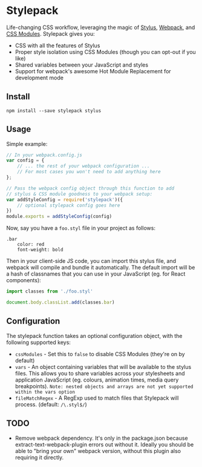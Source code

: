 # Stylepack

Life-changing CSS workflow, leveraging the magic of [Stylus](https://learnboost.github.io/stylus/),
[Webpack](http://webpack.github.io), and [CSS Modules](https://github.com/css-modules/css-modules).
Stylepack gives you:

* CSS with all the features of Stylus
* Proper style isolation using CSS Modules (though you can opt-out if you like)
* Shared variables between your JavaScript and styles
* Support for webpack's awesome Hot Module Replacement for development mode

## Install

`npm install --save stylepack stylus`


## Usage

Simple example:

```js
// In your webpack.config.js
var config = {
    // ... the rest of your webpack configuration ...
    // For most cases you won't need to add anything here
};

// Pass the webpack config object through this function to add
// stylus & CSS module goodness to your webpack setup:
var addStyleConfig = require('stylepack')({
    // optional stylepack config goes here
})
module.exports = addStyleConfig(config)
```

Now, say you have a `foo.styl` file in your project as follows:

```stylus
.bar
    color: red
    font-weight: bold
```

Then in your client-side JS code, you can import this stylus file, and webpack
will compile and bundle it automatically. The default import will be a hash of
classnames that you can use in your JavaScript (eg. for React components):

```js
import classes from './foo.styl'

document.body.classList.add(classes.bar)
```


## Configuration

The stylepack function takes an optional configuration object, with the following
supported keys:

* `cssModules` - Set this to `false` to disable CSS Modules (they're on by default)
* `vars` - An object containing variables that will be available to the stylus files.
  This allows you to share variables across your stylesheets and application
  JavaScript (eg. colours, animation times, media query breakpoints).
  ```Note: nested objects and arrays are not yet supported within the vars option```
* `fileMatchRegex` - A RegExp used to match files that Stylepack will process.
  (default: `/\.styl$/`)


## TODO

* Remove webpack dependency. It's only in the package.json because extract-text-webpack-plugin
  errors out without it. Ideally you should be able to "bring your own" webpack version, without
  this plugin also requiring it directly.
